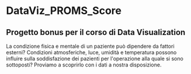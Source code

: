 # DataViz_PROMS_Score
## Progetto bonus per il corso di Data Visualization
La condizione fisica e mentale di un paziente può dipendere da fattori esterni? Condizioni atmosferiche, luce, umidità e temperatura possono influire sulla soddisfazione dei
pazienti per l'operazione alla quale si sono sottoposti? Proviamo a scoprirlo con i dati a nostra disposizione.
